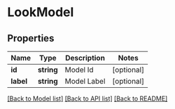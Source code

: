 # LookModel

## Properties
Name | Type | Description | Notes
------------ | ------------- | ------------- | -------------
**id** | **string** | Model Id | [optional] 
**label** | **string** | Model Label | [optional] 

[[Back to Model list]](../README.md#documentation-for-models) [[Back to API list]](../README.md#documentation-for-api-endpoints) [[Back to README]](../README.md)



